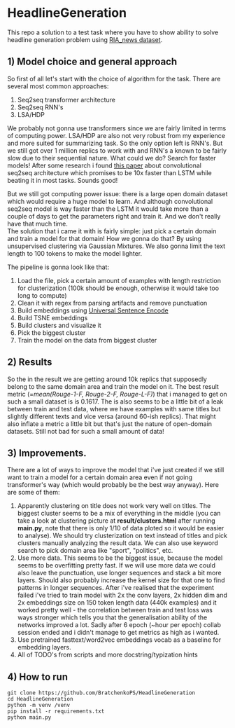 # HeadlineGeneration
This repo a solution to a test task where you have to show ability to solve headline generation
 problem using [RIA_news dataset](https://github.com/RossiyaSegodnya/ria_news_dataset). <br />
## 1) Model choice and general approach
So first of all let's start with the choice of algorithm for the task. There are several most common 
approaches: <br />
1) Seq2seq transformer architecture
2) Seq2seq RNN's
3) LSA/HDP 


We probably not gonna use transformers since we are fairly limited in terms of computing power.
LSA/HDP are also not very robust from my experience and more suited for summarizing task.
 So the only option left is RNN's. But we still got 
over 1 million replics to work with and RNN's a known to be fairly slow due to their sequential nature.
What could we do? Search for faster models!
After some research i found [this paper](https://arxiv.org/abs/1705.03122) about convolutional seq2seq
architecture which promises to be 10x faster than LSTM while beating it in most tasks. Sounds good! <br />

But we still got computing power issue: there is a large open domain dataset which would require a huge model to learn. 
And although convolutional seq2seq model is way faster than the LSTM it would take more than a couple of days to get
the parameters right and train it. And we don't really have that much time. <br /> 
The solution that i came it with is fairly simple: just pick a certain domain and train a model for that domain!
How we gonna do that? By using unsupervised clustering via Gaussian Mixtures. We also gonna limit the text length to 100
 tokens to make the model lighter.
 
 The pipeline is gonna look like that:
 1) Load the file, pick a certain amount of examples with length restriction for clusterization (100k should be enough, otherwise it would take too long to compute)
 2) Clean it with regex from parsing artifacts and remove punctuation
 3) Build embeddings using [Universal Sentence Encode](https://tfhub.dev/google/universal-sentence-encoder/4)
 4) Build TSNE embeddings
 5) Build clusters and visualize it
 6) Pick the biggest cluster
 7) Train the model on the data from biggest cluster
## 2) Results
So the in the result we are getting around 10k replics that supposedly belong to the same domain area and train 
the model on it. The best result metric (=*mean(Rouge-1-F, Rouge-2-F, Rouge-L-F)*) that i managed to get on such a small dataset is is 0.1617.
The is also seems to be a little bit of a leak between train and test data, where we have examples with same titles
but slightly different texts and vice versa (around 60-ish replics). That might also inflate a metric a little bit but that's just the nature of open-domain datasets. Still not bad for such a small amount of data!
## 3) Improvements.
There are a lot of ways to improve the model that i've just created if we still want to train a model for a
certain domain area even if not going transformer's way (which would probably be the best way anyway). Here are some of them:
1) Apparently clustering on title does not work very well on titles. The biggest cluster seems to be a mix of everything in the middle 
(you can take a look at clustering picture at **result/clusters.html** after running **main.py**, note that there is only 1/10 of data
ploted so it would be easier to analyse). We should try clusterization on text instead of titles and pick clusters
manually analyzing the result data. We can also use keyword search to pick domain area like "sport", "politics", etc.
2) Use more data. This seems to be the biggest issue, because the model seems to be overfitting pretty fast. 
If we will use more data we could also leave the punctuation, use longer sequences and stack a bit more layers. 
Should also probably increase the kernel size for that one to find patterns in longer sequences.
After i've realised that the experiment failed i've tried to train model with 2x the conv layers, 2x hidden dim and 2x embeddings size on 150 token length data (440k examples)
and it worked pretty well - the correlation between train and test loss was ways stronger which tells you that
the generalisation ability of the networks improved a lot. Sadly after 6 epoch (~hour per epoch) collab session ended 
and i didn't manage to get metrics as high as i wanted.
3) Use pretrained fasttext/word2vec embeddings vocab as a baseline for embedding layers.
4) All of TODO's from scripts and more docstring/typization hints
## 4) How to run
```git clone https://github.com/BratchenkoPS/HeadlineGeneration``` <br />
```cd HeadlineGeneration``` <br />
```python -m venv /venv``` <br />
```pip install -r requirements.txt``` <br />
```python main.py```


 

